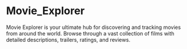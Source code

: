 # Movie_Explorer
Movie Explorer is your ultimate hub for discovering and tracking movies from around the world. Browse through a vast collection of films with detailed descriptions, trailers, ratings, and reviews.
